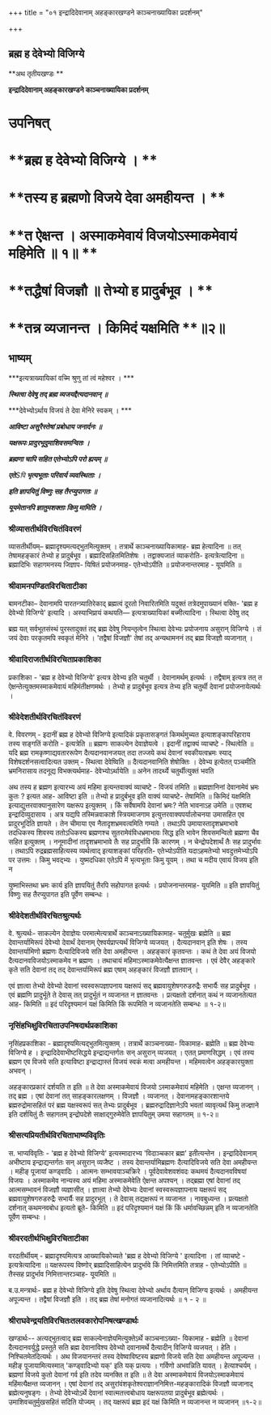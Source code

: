 +++
title = "०१ इन्द्रादिदेवानाम् अहङ्कारखण्डने काञ्चनाख्यायिका प्रदर्शनम्"

+++


## ब्रह्म ह देवेभ्यो विजिग्ये

**अथ तृतीयखण्डः **

**इन्द्रादिदेवानाम् अहङ्कारखण्डने काञ्चनाख्यायिका प्रदर्शनम्**

# **उपनिषत्**

# **ब्रह्म ह देवेभ्यो विजिग्ये । **

# **तस्य ह ब्रह्मणो विजये देवा अमहीयन्त । **

# **त ऐक्षन्त । अस्माकमेवायं विजयोऽस्माकमेवायं महिमेति ॥ १॥ **

# **तद्धैषां विजज्ञौ ॥ तेभ्यो ह प्रादुर्बभूव । **

# **तन्न व्यजानन्त । किमिदं यक्षमिति **॥**२**॥

## **भाष्यम्**

***इत्यत्राख्यायिकां वच्मि श्रुणु तां त्वं महेश्वर । ***

***स्थित्वा देवेषु तद् ब्रह्म व्यजयद्दैत्यदानवान् ॥***

***देवेभ्योऽर्थाय विजयं ते देवा मेनिरे स्वकम् । ***

***आविष्टा असुरैस्तेषां प्रबोधाय जनार्दनः ॥***

***यक्षरूपः प्रादुरभूदुमाशिवसमन्वितः ।***

***ब्रह्मणा चापि सहित एतेभ्योऽपि परो ह्ययम् ॥***

***एते**S**पि **भृत्यभूताः परिवार्य व्यवस्थिताः ।***

***इति ज्ञापयितुं विष्णुः सह तैरप्युपागतः ॥***

***यूयमेतानपि ज्ञातुमशक्ताः किमु मामिति ।***

### **श्रीव्यासतीर्थविरचितंविवरणं**

व्यासतीर्थीयम्– ब्रह्मादृश्यमत्यद्भुतमित्युक्तम् । तत्रार्थे काञ्चनाख्यायिकामाह- ब्रह्म हेत्यादिना ॥ तत् तेषामहङ्कारं तेभ्यो ह प्रादुर्बभूव । ब्रह्मादिसहितमितिशेषः । तद्वाक्यजातं व्याकरोति- इत्यत्रेत्यादिना ॥ ब्रह्मादिभिः सहागमनस्य जिज्ञाप- यिषितं प्रयोजनमाह- एतेभ्योऽपीति ॥ प्रयोजनान्तरमाह - यूयमिति ॥

### **श्रीवामनपण्डितविरचिताटीका**

बामनटीका– देवानामपि पारतन्त्र्यातिरेकाद् ब्रह्मत्वं दूरतो निवारितमिति यदुक्तं तत्रेदमुपाख्यानं वक्ति- 'ब्रह्म ह देवेभ्यो विजिग्ये' इत्यादि । अस्याभिप्रायं कथयति— इत्यत्राख्यायिकां बच्मीत्यादिना । स्थित्वा देवेषु तद्

ब्रह्म यत् सर्वभूतसंस्थं पुरस्तादुक्तं तद् ब्रह्म देवेषु नियन्तृत्वेन स्थित्वा देवेभ्यः प्रयोजनाय असुरान् विजिग्ये । तं जयं देवाः परकृतमपि स्वकृतं मेनिरे । 'तद्वैषां विजज्ञौ' तेषां तद् अन्यथामननं तद् ब्रह्म विजज्ञौ व्यजानात् ।

### **श्रीवादिराजतीर्थविरचिताप्रकाशिका**

प्रकाशिका - 'ब्रह्म ह देवेभ्यो विजिग्ये' इत्यत्र देवेभ्य इति चतुर्थी । देवानामर्थम् इत्यर्थः । तद्वैषाम् इत्यत्र तत् त ऐक्षन्तेत्युक्तमस्माकमेवायं महिमंतीक्षणमर्थः । तेभ्यो ह प्रादुर्बभूव इत्यत्र तेभ्य इति चतुर्थी देवानां प्रयोजनायेत्यर्थः ।

### **श्रीवेदेशतीर्थविरचितंविवरणं**

वे. विवरणम् - इदानीं ब्रह्म ह देवेभ्यो विजिग्ये इत्यादिकं प्रकृतासङ्गतं किमर्थमुच्यत इत्याशङ्कापरिहाराय तस्य सङ्गतिं करोति - इत्यत्रेति ॥ ब्रह्मणः साकल्येन देवाज्ञेयत्वे । इदानीं तद्वाक्यं व्याचष्टे - स्थित्वेति ॥ यदि ब्रह्म रामकृष्णाद्यवताररूपेण दैत्यदानवानजयत् तदा तज्जये कथं देवानां स्वकीयत्वभ्रमः स्याद् विशेषदर्शनसत्वादित्यत उक्तम् - स्थित्वा देवेष्विति ॥ दैत्यदानवानिति शेषोक्तिः । देवेभ्य इत्येतत् पञ्चमीति भ्रमनिरासाय तदनूद्य विभक्त्यर्थमाह- देवेभ्योऽर्थायेति ॥ अनेन तादर्थ्ये चतुर्थीत्युक्तं भवति

अथ तस्य ह ब्रह्मण इत्यारभ्य अयं महिमा इत्यन्तवाक्यं व्याचष्टे - विजयं तमिति ॥ ब्रह्मज्ञानिनां देवानामेवं भ्रमः कुतः ? इत्यत आह- आविष्टा इति ॥ तेभ्यो ह प्रादुर्बभूव इति वाक्यं व्याचष्टे- तेषामिति ॥ किमिदं यक्षमिति इत्याद्युत्तरवाक्यानुसारेण यक्षरूप इत्युक्तम् । किं सर्वेषामपि देवानां भ्रमः? नेति भावनाऽह उमेति ॥ एवशब्द इन्द्रादिव्युदासाय । अत्र यद्यपि तस्मिन्नवाकाशे स्त्रियमाजगाम इत्युत्तरवाक्यपर्यालोचनया उमासहित एव प्रादुरभूदिति ज्ञायते । तेन चीमाया एव नैतादृशभ्रमवत्वमिति गम्यते । तथाऽपि उमायास्तादृशभ्रमाभावे तदधिकस्य शिवस्य ततोऽधिकस्य ब्रह्मणश्च सुतरामेवंविधभ्रमाभावः सिद्ध इति भावेन शिवसमन्वितो ब्रह्मणा चैव सहित इत्युक्तम् । ननूमादीनां तादृशभ्रमाभावे तैः सह प्रादुर्भावि किं कारणम् । न चेन्द्रोपदेशार्थं तैः सह प्रादुर्भावः । तथाऽपि रुद्रब्रह्मसाहित्यस्य व्यर्थत्वाद् इत्याशङ्कां परिहरति- एतेभ्योऽपीति यदाऽहमतेभ्यो भवदुत्तमेभ्योऽपि पर उत्तमः । किमु भवद्भ्यः । युष्मदधिका एतेऽपि में भृत्यभूताः किमु यूयम् । तथा च मदीय एवायं विजय इति न

युष्माभिस्तथा भ्रमः कार्य इति ज्ञापयितुं तैरपि सहोपागत इत्यर्थः । प्रयोजनान्तरमाह- यूयमिति ॥ इति ज्ञापयितुं विष्णुः सह तैरप्युपागत इति पूर्वेण सम्बन्धः ।

### **श्रीवेदेशतीर्थविरचितश्रुत्यर्थः**

वे. श्रुत्यर्थः- साकल्येन देवाज्ञेयः परमात्मेत्यत्रार्थे काञ्चनाऽख्यायिकामाह- चतुर्मुखः ब्रह्मेति ॥ ब्रह्म देवान्तर्यामिरूपं देवेभ्यो देवार्थं देवानाम् ऐश्वर्यप्राप्त्यर्थं विजिग्ये व्यजयत् । दैत्यदानवान् इति शेषः । तस्य देवान्तर्यामिणो ब्रह्मणः दैत्यादिविजये सति देवा अमहीयन्त । अहङ्कारं कृतवन्तः । कथं ते देवा अयं विजयो दैत्यदानवविजयोऽस्माकमेव न ब्रह्मणः । तथाचायं महिमाऽस्माकमेवेत्यैक्षन्त ज्ञातवन्तः । एवं देवैर् अहङ्कारे कृते सति देवानां तद् तद् देवान्तर्यामिरूपं ब्रह्म एषाम् अहङ्कारं विजज्ञौ ज्ञातवान् ।

एवं ज्ञात्वा तेभ्यो देवेभ्यो देवानां स्वस्वरूपज्ञापनाय यक्षरूपं सद् ब्रह्मवायुशेषगरुडरुद्रैः सभार्यैः सह प्रादुर्बभूव । एवं ब्रह्मणि प्रादुर्भूते ते देवास् तत् प्रादुर्भूतं न व्यजानत न ज्ञातवन्तः । प्रत्यक्षतो दर्शनात् कथं न व्यजानतेत्यत आह- किमिति ॥ इदं परिदृश्यमानं यक्षं किमिति किं रूपमिति न व्यजानतेति सम्बन्धः ॥ १-२॥

### **नृसिंहभिक्षुविरचिताउपनिषदार्थप्रकाशिका**

नृसिंहप्रकाशिका - ब्रह्मादृश्यमित्यद्भुतमित्युक्तम् । तत्रार्थे काञ्चनाख्या- यिकामाह- ब्रह्मेति ॥ ब्रह्म देवेभ्यः विजिग्ये ह । इन्द्रादिदेवाभीष्टसिद्धये इन्द्राद्यन्तर्गतः सन् असुरान् व्यजयत् । एतत् प्रमाणसिद्धम् । एवं तस्य ब्रह्मण एव विजये सति इत्याविष्टा इन्द्राद्यास्तं विजयं स्वकं मत्वा अमहीयन्त । महिमवत्वेन अहङ्कारयुक्ता अभवन् ।

अहङ्कारप्रकारं दर्शयति त इति ॥ ते देवा अस्माकमेवायं विजयो ऽस्माकमेवायं महिमेति । एक्षन्त व्यजानन् । तद् ब्रह्म । एषां देवानां तत् साहङ्कारलक्षणम् । विजज्ञौ । व्यजानत् । देवानामहङ्कारशान्तये ब्रह्मरुद्रोमासहितं परं ब्रह्म यक्षस्वरूपं सत् तेभ्यः प्रादुर्बभूव । ब्रह्मरुद्रादिज्ञानेऽपि भवतां व्यावृत्यर्थं किमु तज्ज्ञाने इति दर्शयितुं तैः सहागतम् इन्द्रोपदेशे साक्षाद्गुरुमेवेति ज्ञापयितुम् उमया सहागतम् ॥ १-२॥



### **श्रीसत्यप्रियतीर्थविरचिताभाष्यविवृतिः**

स. भाप्यविवृतिः - 'ब्रह्म ह देवेभ्यो विजिग्ये' इत्यस्मादारभ्य 'विदाञ्चकार ब्रह्म' इतीत्यन्तेन । इन्द्रादिदेवानाम् अभीष्टाय इन्द्राद्यन्तर्गतः सन् असुरान् व्यजैष्ट । तस्य देवान्तर्यामिब्रह्मणः दैत्यादिविजये सति देवा अमहीयन्त । महीङ् पूजायां कण्ड्वादिः । आत्मनः सम्भावयाञ्चक्रिरे । पूर्वदेवावेशवशंवदः कथमयं दैत्यदानवविषयां विजयः । अस्माकमेव नान्यस्य अयं महिमा अस्माकमेवेति ऐक्षन्त अपश्यन् । तद्ब्रह्मा एषां देवानां तद् आत्मसम्भावनं विजज्ञौ व्यज्ञासीत् । ज्ञात्वा तेभ्यो देवेभ्यः देवानां स्वस्वरूपज्ञापनाय यक्षरूपं सद् ब्रह्मवायुशेषगरुडरुद्रैः सभार्यैः सह प्रादुरभूत् । ते देवास् तद्यक्षरूपं न व्यजानत । नावबुध्यन्त । प्रत्यक्षतो दर्शनात् कथमनवबोध इत्यतो ब्रूते- किमिति ॥ इदं परिदृश्यमानं यक्षं किं किं धर्मावच्छिन्नम् इति न व्यजानतेति पूर्वेण सम्बन्धः ।

### **श्रीवरदतीर्थभिक्षुविरचिताटीका**

वरदतीर्थीयम् - ब्रह्मादृश्यमित्यत्र आख्यायिकोच्यते 'ब्रह्म ह देवेभ्यो विजिग्ये ' इत्यादिना । तां व्याचष्टे - इत्यत्रेत्यादिना ॥ यक्षरूपस्य विष्णोर् ब्रह्मादिसाहित्येन प्रादुर्भावे किं निमित्तमिति तत्राह - एतेभ्योऽपीति ॥ तैस्सह प्रादुर्भाव निमित्तान्तरञ्चाह- यूयमिति ॥

ब.उ.मन्त्रार्थः- ब्रह्म ह देवेभ्यो विजिग्ये इति देवेषु स्थित्वा देवेभ्यो अर्थाय दैत्यान् विजिग्य इत्यर्थः । अमहीयन्त अपूज्यन्त । तद्वैषां विजज्ञौ इति । तद् ब्रह्म तेषां मनोगतं व्यजानादित्यर्थः ॥ १ - २ ॥

### **श्रीराघवेन्द्रयतिविरचितःतलवकारोपनिषत्खण्डार्थः**

खण्डार्थः-- अत्यद्भुतत्वाद् ब्रह्म साकल्येनाज्ञेयमित्युक्तेऽर्थे काञ्चनाऽख्या- यिकामाह - ब्रह्मेति ॥ देवानां दैत्यदानवर्युद्धे प्रस्तुते सति ब्रह्म देवानाविश्य देवेभ्यो दवानामर्थे दैत्यादीन् विजिग्ये व्यजयत् । हेति । निश्चितमेतदित्यर्थः । अथ विजयानन्तरं तस्य देवेष्वाविष्टस्य ब्रह्मणो विजये सति देवा अमहीयन्त अपूज्यन्त । महीङ् पूजायामित्यस्मात् 'कण्ड्वादिभ्यो यक्' इति यक् प्रत्ययः । गर्विणो अभवन्निति यावत् । हेत्याश्चर्यम् । ब्रह्मणां विजये कुतो देवानां गर्व इति तदेव व्यनक्ति त इति ॥ ते देवा अस्माकमेवायं विजयोऽस्माकमेवायं महिंमत्यैक्षन्त व्यजानन् । एषां देवानां तद् असुरांवंशकृतेश्वराज्ञाननिमित्त-महङ्कारादिकं विजज्ञौ व्यजानाद् ब्रह्मेत्यनुषङ्गः । तेभ्यो देवेभ्योऽर्थे देवानां स्वात्मतत्त्वबोधाय यक्षरूपतया प्रादुर्बभूव ब्रह्मेत्यर्थः । उमाशिवचतुर्मुखसहितं सदिति योज्यम् । तद् यक्षरूपं ब्रह्म इदं यक्षं किमिति न व्यजानन्त न व्यजानन् ॥१-२॥

